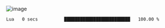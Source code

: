 ![image](https://github-profile-trophy.vercel.app/?username=CMOISDEAD&theme=kimbie_dark&row=1&no-frame=true&margin-w=15&margin-h=15)
<!--START_SECTION:waka-->

```txt
Lua   0 secs          █████████████████████████   100.00 %
```

<!--END_SECTION:waka--> 
